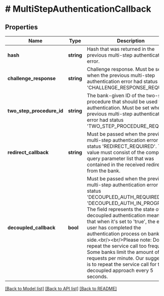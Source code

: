 # # MultiStepAuthenticationCallback

## Properties

Name | Type | Description | Notes
------------ | ------------- | ------------- | -------------
**hash** | **string** | Hash that was returned in the previous multi-step authentication error. |
**challenge_response** | **string** | Challenge response. Must be set when the previous multi-step authentication error had status &#39;CHALLENGE_RESPONSE_REQUIRED. | [optional]
**two_step_procedure_id** | **string** | The bank-given ID of the two-step-procedure that should be used for authentication. Must be set when the previous multi-step authentication error had status &#39;TWO_STEP_PROCEDURE_REQUIRED. | [optional]
**redirect_callback** | **string** | Must be passed when the previous multi-step authentication error had status &#39;REDIRECT_REQUIRED&#39;. The value must consist of the complete query parameter list that was contained in the received redirect from the bank. | [optional]
**decoupled_callback** | **bool** | Must be passed when the previous multi-step authentication error had status &#39;DECOUPLED_AUTH_REQUIRED&#39; or &#39;DECOUPLED_AUTH_IN_PROGRESS&#39;. The field represents the state of the decoupled authentication meaning that when it&#39;s set to &#39;true&#39;, the end-user has completed the authentication process on bank&#39;s side.&lt;br/&gt;&lt;br/&gt;Please note: Don&#39;t repeat the service call too frequently. Some banks limit the amount of requests per minute. Our suggestion is to repeat the service call for the decoupled approach every 5 seconds. | [optional]

[[Back to Model list]](../../README.md#models) [[Back to API list]](../../README.md#endpoints) [[Back to README]](../../README.md)
